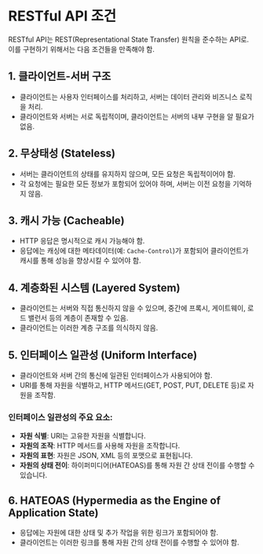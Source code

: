 # RESTful API 조건

RESTful API는 REST(Representational State Transfer) 원칙을 준수하는 API로. 이를 구현하기 위해서는 다음 조건들을 만족해야 함.

## 1. 클라이언트-서버 구조
- 클라이언트는 사용자 인터페이스를 처리하고, 서버는 데이터 관리와 비즈니스 로직을 처리.
- 클라이언트와 서버는 서로 독립적이며, 클라이언트는 서버의 내부 구현을 알 필요가 없음.

## 2. 무상태성 (Stateless)
- 서버는 클라이언트의 상태를 유지하지 않으며, 모든 요청은 독립적이어야 함.
- 각 요청에는 필요한 모든 정보가 포함되어 있어야 하며, 서버는 이전 요청을 기억하지 않음.

## 3. 캐시 가능 (Cacheable)
- HTTP 응답은 명시적으로 캐시 가능해야 함.
- 응답에는 캐싱에 대한 메타데이터(예: `Cache-Control`)가 포함되어 클라이언트가 캐시를 통해 성능을 향상시킬 수 있어야 함.

## 4. 계층화된 시스템 (Layered System)
- 클라이언트는 서버와 직접 통신하지 않을 수 있으며, 중간에 프록시, 게이트웨이, 로드 밸런서 등의 계층이 존재할 수 있음.
- 클라이언트는 이러한 계층 구조를 의식하지 않음.

## 5. 인터페이스 일관성 (Uniform Interface)
- 클라이언트와 서버 간의 통신에 일관된 인터페이스가 사용되어야 함.
- URI를 통해 자원을 식별하고, HTTP 메서드(GET, POST, PUT, DELETE 등)로 자원을 조작함.

### 인터페이스 일관성의 주요 요소:
  - **자원 식별**: URI는 고유한 자원을 식별합니다.
  - **자원의 조작**: HTTP 메서드를 사용해 자원을 조작합니다.
  - **자원의 표현**: 자원은 JSON, XML 등의 포맷으로 표현됩니다.
  - **자원의 상태 전이**: 하이퍼미디어(HATEOAS)를 통해 자원 간 상태 전이를 수행할 수 있습니다.

## 6. HATEOAS (Hypermedia as the Engine of Application State)
- 응답에는 자원에 대한 상태 및 추가 작업을 위한 링크가 포함되어야 함.
- 클라이언트는 이러한 링크를 통해 자원 간의 상태 전이를 수행할 수 있어야 함.
